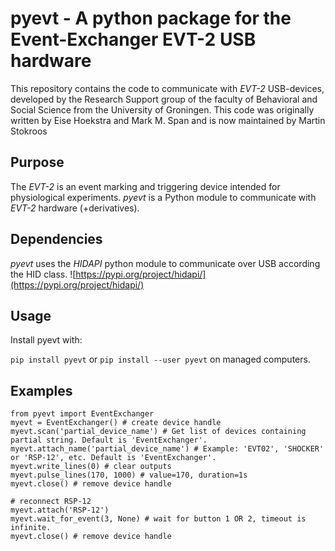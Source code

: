 # pyevt - A python package for the Event-Exchanger EVT-2 USB hardware

This repository contains the code to communicate with *EVT-2* USB-devices, developed by the Research Support group of the faculty of Behavioral and Social Science from the University of Groningen. This code was originally written by Eise Hoekstra and Mark M. Span and is now maintained by Martin Stokroos

## Purpose
The *EVT-2* is an event marking and triggering device intended for physiological experiments.
*pyevt* is a Python module to communicate with *EVT-2* hardware (+derivatives).

## Dependencies
*pyevt* uses the *HIDAPI* python module to communicate over USB according the HID class.
![https://pypi.org/project/hidapi/](https://pypi.org/project/hidapi/)

## Usage
Install pyevt with:

`pip install pyevt` or
`pip install --user pyevt` on managed computers.

## Examples
```
from pyevt import EventExchanger
myevt = EventExchanger() # create device handle
myevt.scan('partial_device_name') # Get list of devices containing partial string. Default is 'EventExchanger'.
myevt.attach_name('partial_device_name') # Example: 'EVT02', 'SHOCKER' or 'RSP-12', etc. Default is 'EventExchanger'.
myevt.write_lines(0) # clear outputs
myevt.pulse_lines(170, 1000) # value=170, duration=1s
myevt.close() # remove device handle

# reconnect RSP-12
myevt.attach('RSP-12')
myevt.wait_for_event(3, None) # wait for button 1 OR 2, timeout is infinite.
myevt.close() # remove device handle
```